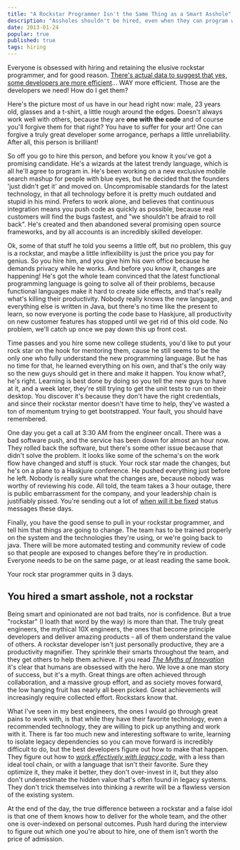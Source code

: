 ```yaml
--- 
title: "A Rockstar Programmer Isn't the Same Thing as a Smart Asshole"
description: "Assholes shouldn't be hired, even when they can program well. Don't trick yourself into thinking you're hiring a rockstar when really all you've done is hire a smart asshole."
date: 2013-01-24 
popular: true
published: true
tags: hiring
--- 
```

Everyone is obsessed with hiring and retaining the elusive rockstar programmer, and for good reason. [There's actual data to suggest that yes, some developers are more efficient](http://forums.construx.com/blogs/stevemcc/archive/2011/01/09/origins-of-10x-how-valid-is-the-underlying-research.aspx "developer productivity")... WAY more efficient. Those are the developers we need! How do I get them?

Here's the picture most of us have in our head right now: male, 23 years old, glasses and a t-shirt, a little rough around the edges. Doesn't always work well with others, because they are **one with the code** and of course you'll forgive them for that right? You have to suffer for your art! One can forgive a truly great developer some arrogance, perhaps a little unreliability. After all, this person is brilliant!

So off you go to hire this person, and before you know it you've got a promising candidate. He's a wizards at the latest trendy language, which is all he'll agree to program in. He's been working on a new exclusive mobile search mashup for people with blue eyes, but he decided that the founders 'just didn't get it' and moved on. Uncompromisable standards for the latest technology, in that all technology before it is pretty much outdated and stupid in his mind. Prefers to work alone, and believes that continuous integration means you push code as quickly as possible, because real customers will find the bugs fastest, and "we shouldn't be afraid to roll back". He's created and then abandoned several promising open source frameworks, and by all accounts is an incredibly skilled developer. 

Ok, some of that stuff he told you seems a little off, but no problem, this guy is a rockstar, and maybe a little inflexibility is just the price you pay for genius. So you hire him, and you give him his own office because he demands privacy while he works. And before you know it, changes are happening! He's got the whole team convinced that the latest functional programming language is going to solve all of their problems, because functional languages make it hard to create side effects, and that's really what's killing their productivity. Nobody really knows the new language, and everything else is written in Java, but there's no time like the present to learn, so now everyone is porting the code base to Haskjure, all productivity on new customer features has stopped until we get rid of this old code.  No problem, we'll catch up once we pay down this up front cost. 

Time passes and you hire some new college students, you'd like to put your rock star on the hook for mentoring them, cause he still seems to be the only one who fully understand the new programming language. But he has no time for that, he learned everything on his own, and that's the only way so the new guys should get in there and make it happen. You know what?, he's right. Learning is best done by doing so you tell the new guys to have at it, and a week later, they're still trying to get the unit tests to run on their desktop. You discover it's because they don't have the right credentials, and since their rockstar mentor doesn't have time to help, they've wasted a ton of momentum trying to get bootstrapped. Your fault, you should have remembered.

One day you get a call at 3:30 AM from the engineer oncall. There was a bad software push, and the service has been down for almost an hour now. They rolled back the software, but there's some other issue because that didn't solve the problem. It looks like some of the schema's on the work flow have changed and stuff is stuck. Your rock star made the changes, but he's on a plane to a Haskjure conference. He pushed everything just before he left. Nobody is really sure what the changes are, because nobody was worthy of reviewing his code. All told, the team takes a 3 hour outage, there is public embarrassment for the company, and your leadership chain is justifiably pissed. You're sending out a lot of [when will it be fixed](http://andytroutman.com/articles/2013/01/22/learn-to-write-status-updates.html "How to write status updates") status messages these days. 

Finally, you have the good sense to pull in your rockstar programmer, and tell him that things are going to change. The team has to be trained properly on the system and the technologies they're using, or we're going back to java. There will be more automated testing and community review of code so that people are exposed to changes before they're in production. Everyone needs to be on the same page, or at least reading the same book. 

Your rock star programmer quits in 3 days.

## You hired a smart asshole, not a rockstar

Being smart and opinionated are not bad traits, nor is confidence. But a true "rockstar" (I loath that word by the way) is more than that. The truly great engineers, the mythical 10X engineers, the ones that become principle developers and deliver amazing products - all of them understand the value of others. A rockstar developer isn't just personally productive, they are a productivity magnifier. They sprinkle their smarts throughout the team, and they get others to help them achieve. If you read *[The Myths of Innovation](http://www.amazon.com/gp/product/B0026OR2PE/ref=as_li_qf_sp_asin_il_tl?ie=UTF8&camp=1789&creative=9325&creativeASIN=B0026OR2PE&linkCode=as2&tag=wwwandytroutm-20)* it's clear that humans are obsessed with the hero. We love a one man story of success, but it's a myth. Great things are often achieved through collaboration, and a massive group effort, and as society moves forward, the low hanging fruit has nearly all been picked. Great achievements will increasingly require collected effort. Rockstars know that. 

What I've seen in my best engineers, the ones I would go through great pains to work with, is that while they have their favorite technology, even a recommended technology, they are willing to pick up anything and work with it. There is far too much new and interesting software to write, learning to isolate legacy dependencies so you can move forward is incredibly difficult to do, but the best developers figure out how to make that happen. They figure out how to *[work effectively with legacy code](http://www.amazon.com/gp/product/B005OYHF0A/ref=as_li_qf_sp_asin_il_tl?ie=UTF8&camp=1789&creative=9325&creativeASIN=B005OYHF0A&linkCode=as2&tag=wwwandytroutm-20 "Working Effectively with Legacy Code")*, with a less than ideal tool chain, or with a language that isn't their favorite. Sure they optimize it, they make it better, they don't over-invest in it, but they also don't underestimate the hidden value that's often found in legacy systems. They don't trick themselves into thinking a rewrite will be a flawless version of the existing system.

At the end of the day, the true difference between a rockstar and a false idol is that one of them knows how to deliver for the whole team, and the other one is over-indexed on personal outcomes. Push hard during the interview to figure out which one you're about to hire, one of them isn't worth the price of admission. 
